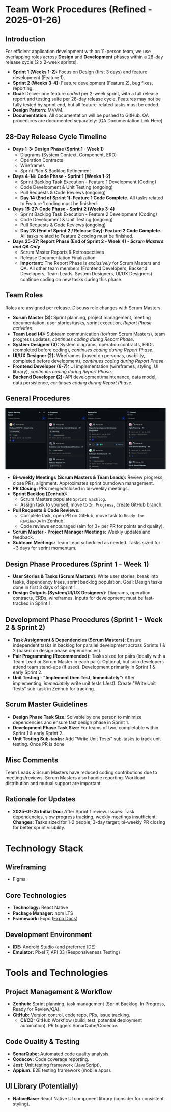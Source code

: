 # Team Work Procedures (Refined - 2025-01-26)

## Introduction

For efficient application development with an 11-person team, we use overlapping roles across **Design** and **Development** phases within a 28-day release cycle (2 x 2-week sprints).

*   **Sprint 1 (Weeks 1-2):** Focus on Design (first 3 days) and feature development (Feature 1).
*   **Sprint 2 (Weeks 3-4):** Feature development (Feature 2), bug fixes, reporting.
*   **Goal:** Deliver one feature *coded* per 2-week sprint, with a full release report and testing suite per 28-day release cycle.  Features may not be fully tested by sprint end, but all feature-related tasks must be coded.
*   **Design Pattern:** MVVM.
*   **Documentation:** All documentation will be pushed to GitHub. QA procedures are documented separately: [QA Documentation Link Here]

## 28-Day Release Cycle Timeline

*   **Days 1-3: Design Phase (Sprint 1 - Week 1)**
    *   Diagrams (System Context, Component, ERD)
    *   Operation Contracts
    *   Wireframes
    *   Sprint Plan & Backlog Refinement
*   **Days 4-14: Code Phase - Sprint 1 (Weeks 1-2)**
    *   Sprint Backlog Task Execution - Feature 1 Development (Coding)
    *   Code Development & Unit Testing (ongoing)
    *   Pull Requests & Code Reviews (ongoing)
    *   **Day 14 (End of Sprint 1): Feature 1 Code Complete.** All tasks related to Feature 1 coding must be finished.
*   **Days 15-27: Code Phase - Sprint 2 (Weeks 3-4)**
    *   Sprint Backlog Task Execution - Feature 2 Development (Coding)
    *   Code Development & Unit Testing (ongoing)
    *   Pull Requests & Code Reviews (ongoing)
    *   **Day 28 (End of Sprint 2 / Release Day): Feature 2 Code Complete.** All tasks related to Feature 2 coding must be finished.
*   **Days 25-27: Report Phase (End of Sprint 2 - Week 4) - *Scrum Masters and QA Only***
    *   Scrum Master Reports & Retrospectives
    *   Release Documentation Finalization
    *   **Important:** The Report Phase is *exclusively* for Scrum Masters and QA. All other team members (Frontend Developers, Backend Developers, Team Leads, System Designers, UI/UX Designers) continue coding on new tasks during this phase.

## Team Roles

Roles are assigned per release. Discuss role changes with Scrum Masters.

*   **Scrum Master (3):** Sprint planning, project management, meeting documentation, user stories/tasks, sprint execution, *Report Phase activities*.
*   **Team Lead (4):** Subteam communication (to/from Scrum Masters), team progress updates, *continues coding during Report Phase*.
*   **System Designer (3):** System diagrams, operation contracts, ERDs (completed before coding), *continues coding during Report Phase*.
*   **UI/UX Designer (2):** Wireframes (based on personas, usability, completed before development), *continues coding during Report Phase*.
*   **Frontend Developer (6-7):** UI implementation (wireframes, styling, UI library), *continues coding during Report Phase*.
*   **Backend Developer (2):** API development/maintenance, data model, data persistence, *continues coding during Report Phase*.

## General Procedures

![Relevant Zenhub Pipelines For Non SCRUM Master](image/Work-Procedures/1737907587354.png)

*   **Bi-weekly Meetings (Scrum Masters & Team Leads):** Review progress, close PRs, alignment. Approximates sprint burndown management.
*   **PR Closing:** PRs merged/closed in bi-weekly meetings.
*   **Sprint Backlog (Zenhub):**
    *   Scrum Masters populate `Sprint Backlog`.
    *   Assign task to yourself, move to `In Progress`, create GitHub branch.
*   **Pull Requests & Code Reviews:**
    *   Complete task, open PR on GitHub, move task to `Ready for Review/QA` in Zenhub.
    *   Code reviews encouraged (aim for 3+ per PR for points and quality).
*   **Scrum Master - Project Manager Meetings:** Weekly updates and feedback.
*   **Subteam Meetings:**  Team Lead scheduled as needed. Tasks sized for ~3 days for sprint momentum.

## Design Phase Procedures (Sprint 1 - Week 1)

*   **User Stories & Tasks (Scrum Masters):** Write user stories, break into tasks, dependency trees, sprint backlog population. Goal: Design tasks done in first 3 days of Sprint 1.
*   **Design Outputs (System/UI/UX Designers):** Diagrams, operation contracts, ERDs, wireframes. Inputs for development; must be fast-tracked in Sprint 1.

## Development Phase Procedures (Sprint 1 - Week 2 & Sprint 2)

*   **Task Assignment & Dependencies (Scrum Masters):** Ensure independent tasks in backlog for parallel development across Sprints 1 & 2 (based on design phase dependencies).
*   **Pair Programming (Recommended):** Tasks sized for pairs (ideally with a Team Lead or Scrum Master in each pair). Optional, but solo developers attend team stand-ups (if used). Development primarily in Sprint 1 & early Sprint 2.
*   **Unit Testing - "Implement then Test, Immediately":** After implementing, *immediately* write unit tests (Jest). Create "Write Unit Tests" sub-task in Zenhub for tracking.

## Scrum Master Guidelines

*   **Design Phase Task Size:** Solvable by one person to minimize dependencies and ensure fast design phase in Sprint 1.
*   **Development Phase Task Size:** For teams of two, completable within Sprint 1 & early Sprint 2.
*   **Unit Testing Sub-tasks:** Add "Write Unit Tests" sub-tasks to track unit testing. Once PR is done

## Misc Comments

Team Leads & Scrum Masters have reduced coding contributions due to meetings/reviews. Scrum Masters also handle reporting. Workload distribution and mutual support are important.

## Rationale for Updates

*   **2025-01-25 Initial Doc:** After Sprint 1 review. Issues: Task dependencies, slow progress tracking, weekly meetings insufficient. **Changes:** Tasks sized for 1-2 people, 3-day target; bi-weekly PR closing for better sprint visibility.

# Technology Stack

## Wireframing

*   Figma

## Core Technologies

*   **Technology:** React Native
*   **Package Manager:** npm LTS
*   **Framework:** Expo ([Expo Docs](https://docs.expo.dev/))

## Development Environment

*   **IDE:** Android Studio (and preferred IDE)
*   **Emulator:** Pixel 7, API 33 (Responsiveness Testing)

# Tools and Technologies

## Project Management & Workflow

*   **Zenhub:** Sprint planning, task management (Sprint Backlog, In Progress, Ready for Review/QA).
*   **GitHub:** Version control, code repo, PRs, issue tracking.
    *   **CI/CD:** GitHub Workflow (build, test, potential deployment automation). PR triggers SonarQube/Codecov.

## Code Quality & Testing

*   **SonarQube:** Automated code quality analysis.
*   **Codecov:** Code coverage reporting.
*   **Jest:** Unit testing framework (JavaScript).
*   **Appium:** E2E testing framework (mobile apps).

## UI Library (Potentially)

*   **NativeBase:** React Native UI component library (consider for consistent styling).
